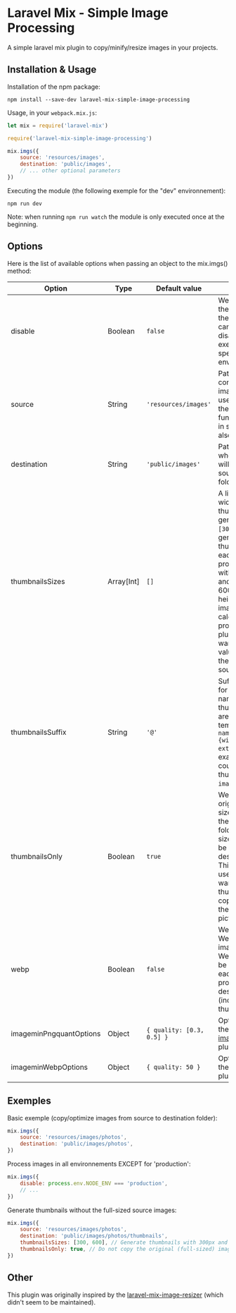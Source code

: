 
# Laravel Mix - Simple Image Processing

A simple laravel mix plugin to copy/minify/resize images in your projects.


## Installation & Usage

Installation of the npm package:

```
npm install --save-dev laravel-mix-simple-image-processing
```

Usage, in your `webpack.mix.js`:

```js
let mix = require('laravel-mix')

require('laravel-mix-simple-image-processing')

mix.imgs({
    source: 'resources/images',
    destination: 'public/images',
    // ... other optional parameters
})
```

Executing the module (the following exemple for the "dev" environnement):

```
npm run dev
```

Note: when running `npm run watch` the module is only executed once at the beginning.


## Options

Here is the list of available options when passing an object to the mix.imgs() method:

| Option | Type | Default value | Description |
| --- | --- | --- | --- |
| disable | Boolean | `false` | Wether to disable the execution of the plugin or not, can be used to disable the execution on specific environnements. |
| source | String | `'resources/images'` | Path to the folder containing the images that will be used as input of the processing functions (images in sub-folders are also included). |
| destination | String | `'public/images'` | Path to the folder where the images will be saved (with source-like sub-folders). |
| thumbnailsSizes | Array[Int] | `[]` | A list of maximum-width (in pixel) thumbnail to generate. E.g. `[300, 600]` would generate 2 thumbnails for each image processed, one with a 300px width and one with a 600px width. The height of the images are calculated proportionally. The plugin will emit a warning for each value superior at the width of the source image. |
| thumbnailsSuffix | String | `'@'` | Suffix to be used for thumbnail names, the thumbnail names are based on the template `{img-name}{suffix}{width}.{img-extension}`, for example `image.jpg` could generate a thumbnail named `image@300.jpg`. |
| thumbnailsOnly | Boolean | `true` | Wether to copy the original (full-sized) pictures to the destination folder. The full-sized pictures will be optimized in the destination folder. This option is useful if you only want to generate thumbnails without copying/optimizing the full-sized pictures. |
| webp | Boolean | `false` | Wether to generate WebP images. An image with the WebP format will be generated for each picture processed in the destination folder (including for all thumbnails). |
| imageminPngquantOptions | Object | `{ quality: [0.3, 0.5] }` | Options to pass to the [imageminPngquant](https://github.com/imagemin/imagemin-pngquant#api) plugin. |
| imageminWebpOptions | Object | `{ quality: 50 }` | Options to pass to the [imageminWebp](https://github.com/imagemin/imagemin-webp#api) plugin. |


## Exemples

Basic exemple (copy/optimize images from source to destination folder):
```js
mix.imgs({
    source: 'resources/images/photos',
    destination: 'public/images/photos',
})
```

Process images in all environnements EXCEPT for 'production':
```js
mix.imgs({
    disable: process.env.NODE_ENV === 'production',
    // ...
})
```

Generate thumbnails without the full-sized source images:
```js
mix.imgs({
    source: 'resources/images/photos',
    destination: 'public/images/photos/thumbnails',
    thumbnailsSizes: [300, 600], // Generate thumbnails with 300px and 600px width.
    thumbnailsOnly: true, // Do not copy the original (full-sized) images over.
})
```

## Other

This plugin was originally inspired by the [laravel-mix-image-resizer](https://github.com/ryotamoriyama/laravel-mix-image-resizer) (which didn't seem to be maintained).